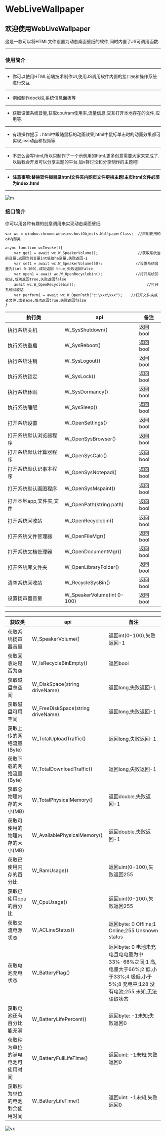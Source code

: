# **WebLiveWallpaper**
## **欢迎使用WebLiveWallpaper**
这是一款可以将HTML文件设置为动态桌面壁纸的软件,同时内置了JS可调用函数.
***
### **使用简介**
---
- 你可以使用HTML前端技术制作UI,使用JS调用软件内置的接口来和操作系统进行交互.
---
- 例如制作dock栏,系统信息面板等
---
- 获取设置系统音量,获取cpu/ram使用率,流量信息,交互打开本地存在的文件,应用等.
---

- 有趣操作提示 : html中跟随鼠标的动画效果,html中鼠标单击时的动画效果都可实现,css动画和视频等.
---
- 不怎么会写html,所以只制作了一个示例用的html.更多创意需要大家来完成了.以后我会开发可以分享主题的平台.加v群讨论和分享制作的主题吧!
---
- **注意事项:替换软件根目录html文件夹内网页文件更换主题!主页html文件必须为index.html**
---
![m](https://github.com/longzu/WebLiveWallpapers/assets/112999405/fc533890-081f-4462-a499-c8d5caff449a)

### **接口简介**
你可以用各种有趣的创意调用来实现动态桌面壁纸.
```JS
var wc = window.chrome.webview.hostObjects.WallpaperClass;  //声明要用的c#内部类

async function wcInvoke(){
    var get1 = await wc.W_SpeakerVolume();                  //获取系统当前音量,返回当前音量int值给ha变量,失败返回-1
    var set1 = await wc.W_SpeakerVolume(50);               //设置系统音量为(int 0-100),成功返回 true,失败返回false
    var open1 = await wc.W_OpenRecyclebin();               //打开系统回收站,成功返回true,失败返回false
    await wc.W_OpenRecyclebin();                                //打开系统回收站
    var perform1 = await wc.W_OpenPath("c:\xxx\xxx");    //打开文件夹或者文件,或者exe,成功返回true,失败返回false
}
```
|执行类|api|备注
|---| ---| ---|
|执行系统关机|W_SysShutdown()|返回bool|
|执行系统重启|W_SysReboot()|返回bool|
|执行系统注销|W_SysLogout()|返回bool|
|执行系统锁定|W_SysLock()|返回bool|
|执行系统休眠|W_SysDormancy()|返回bool|
|执行系统睡眠|W_SysSleep()|返回bool|
|打开系统设置|W_OpenSettings()|返回bool|
|打开系统默认浏览器程序|W_OpenSysBrowser()|返回bool|
|打开系统默认计算器程序|W_OpenSysCalc()|返回bool|
|打开系统默认记事本程序|W_OpenSysNotepad()|返回bool|
|打开系统默认画图程序|W_OpenSysMspaint()|返回bool|
|打开本地app,文件夹,文件|W_OpenPath(string path)|返回bool|
|打开系统回收站|W_OpenRecyclebin()|返回bool|
|打开系统文件管理器|W_OpenFileMgr()|返回bool|
|打开系统文档管理器|W_OpenDocumentMgr()|返回bool|
|打开系统库文件夹|W_OpenLibraryFolder()|返回bool|
|清空系统回收站|W_RecycleSysBin()|返回bool|
|设置扬声器音量|W_SpeakerVolume(int 0-100)|返回bool|
---
|获取类|api|备注
|---| ---| ---|
|获取系统扬声器音量|W_SpeakerVolume()|返回int(0-100),失败返回-1|
|获取回收站是否为空|W_IsRecycleBinEmpty()|返回bool|
|获取磁盘总空间|W_DiskSpace(string driveName)|返回long,失败返回-1|
|获取磁盘可用空间|W_FreeDiskSpace(string driveName)|返回long,失败返回-1|
|获取上传的网络流量(Byte)|W_TotalUploadTraffic()|返回long,失败返回-1|
|获取下载的网络流量(Byte)|W_TotalDownloadTraffic()|返回long,失败返回-1|
|获取总物理内存的大小(MB)|W_TotalPhysicalMemory()|返回double,失败返回-1|
|获取可使用的物理内存的大小(MB)|W_AvailablePhysicalMemory()|返回double,失败返回-1|
|获取已使用内存的百分比|W_RamUsage()|返回uint(0-100),失败返回255|
|获取已使用cpu的百分比|W_CpuUsage()|返回uint(0-100),失败返回255|
|获取交流电源状态|W_ACLineStatus()|返回byte: 0 Offline;1 Online;255 Unknown status|
|获取电池充电状态|W_BatteryFlag()|返回byte: 0 电池未充电且电电量为中33%-66%之间;1 高,电量大于66%;2 低,小于33%;4 极低,小于5%;8 充电中;128 没有电池;255 未知,无法读取状态|
|获取电池还有百分比能充满|W_BatteryLifePercent()|返回byte: -1未知;失败返回0|
|获取秒为单位的满电电池可使用时间|W_BatteryFullLifeTime()|返回uint: -1未知;失败返回0|
|获取秒为单位的电池剩余使用时间|W_BatteryLifeTime()|返回uint: -1未知;失败返回0|
![vx](https://github.com/longzu/WebLiveWallpapers/assets/112999405/e692a96c-fedc-4dc3-aa9a-d8e48b93f3ec)
